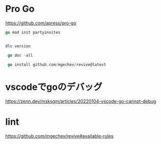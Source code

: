  # Pro Go
 https://github.com/apress/pro-go

``` go
go mod init partyinvites


dlv version

 go doc -all 
 
 go install github.com/mgechev/revive@latest

```

# vscodeでgoのデバッグ
https://zenn.dev/msksgm/articles/20220104-vscode-go-cannot-debug

# lint
https://github.com/mgechev/revive#available-rules



